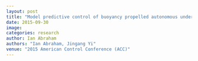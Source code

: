 ```yaml
---
layout: post
title: "Model predictive control of buoyancy propelled autonomous underwater glider"
date: 2015-09-30
image: 
categories: research
author: Ian Abraham
authors: "Ian Abraham, Jingang Yi"
venue: "2015 American Control Conference (ACC)"
---
```

